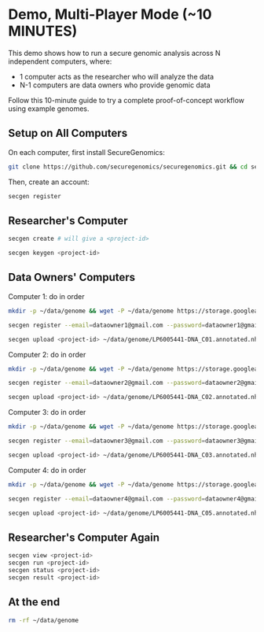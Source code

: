 # Demo, Multi-Player Mode (~10 MINUTES)

This demo shows how to run a secure genomic analysis across N independent computers, where:
- 1 computer acts as the researcher who will analyze the data
- N-1 computers are data owners who provide genomic data

Follow this 10-minute guide to try a complete proof-of-concept workflow using example genomes.

## Setup on All Computers
On each computer, first install SecureGenomics:
```bash
git clone https://github.com/securegenomics/securegenomics.git && cd securegenomics && bash setup.sh
```
Then, create an account:
```bash
secgen register
```

## Researcher's Computer
```bash
secgen create # will give a <project-id>
```
```bash
secgen keygen <project-id>
```

## Data Owners' Computers
Computer 1:
do in order
```bash
mkdir -p ~/data/genome && wget -P ~/data/genome https://storage.googleapis.com/genomics-public-data/simons-genome-diversity-project/vcf/LP6005441-DNA_C01.annotated.nh2.variants.vcf.gz && gunzip ~/data/genome/LP6005441-DNA_C01.annotated.nh2.variants.vcf.gz
```
```bash
secgen register --email=dataowner1@gmail.com --password=dataowner1@gmail.com
```
```bash
secgen upload <project-id> ~/data/genome/LP6005441-DNA_C01.annotated.nh2.variants.vcf
```
Computer 2:
do in order
```bash
mkdir -p ~/data/genome && wget -P ~/data/genome https://storage.googleapis.com/genomics-public-data/simons-genome-diversity-project/vcf/LP6005441-DNA_C02.annotated.nh2.variants.vcf.gz && gunzip ~/data/genome/LP6005441-DNA_C02.annotated.nh2.variants.vcf.gz
```
```bash
secgen register --email=dataowner2@gmail.com --password=dataowner2@gmail.com
```
```bash
secgen upload <project-id> ~/data/genome/LP6005441-DNA_C02.annotated.nh2.variants.vcf
```
Computer 3:
do in order
```bash
mkdir -p ~/data/genome && wget -P ~/data/genome https://storage.googleapis.com/genomics-public-data/simons-genome-diversity-project/vcf/LP6005441-DNA_C03.annotated.nh2.variants.vcf.gz && gunzip ~/data/genome/LP6005441-DNA_C03.annotated.nh2.variants.vcf.gz

secgen register --email=dataowner3@gmail.com --password=dataowner3@gmail.com

secgen upload <project-id> ~/data/genome/LP6005441-DNA_C03.annotated.nh2.variants.vcf
```
Computer 4:
do in order
```bash
mkdir -p ~/data/genome && wget -P ~/data/genome https://storage.googleapis.com/genomics-public-data/simons-genome-diversity-project/vcf/LP6005441-DNA_C05.annotated.nh2.variants.vcf.gz && gunzip ~/data/genome/LP6005441-DNA_C05.annotated.nh2.variants.vcf.gz
```
```bash
secgen register --email=dataowner4@gmail.com --password=dataowner4@gmail.com
```
```bash
secgen upload <project-id> ~/data/genome/LP6005441-DNA_C05.annotated.nh2.variants.vcf
```

## Researcher's Computer Again
```bash
secgen view <project-id>
secgen run <project-id>
secgen status <project-id>
secgen result <project-id>
```


## At the end
```bash
rm -rf ~/data/genome
```